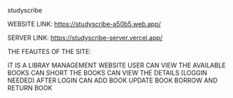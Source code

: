 studyscribe

WEBSITE LINK: https://studyscribe-a50b5.web.app/

SERVER LINK: https://studyscribe-server.vercel.app/

THE FEAUTES OF THE SITE:

IT IS A LIBRAY MANAGEMENT WEBSITE
USER CAN VIEW THE AVAILABLE BOOKS
CAN SHORT THE BOOKS
CAN VIEW THE DETAILS (LOGGIN NEEDED)
AFTER LOGIN CAN ADD BOOK
UPDATE BOOK
BORROW AND RETURN BOOK
